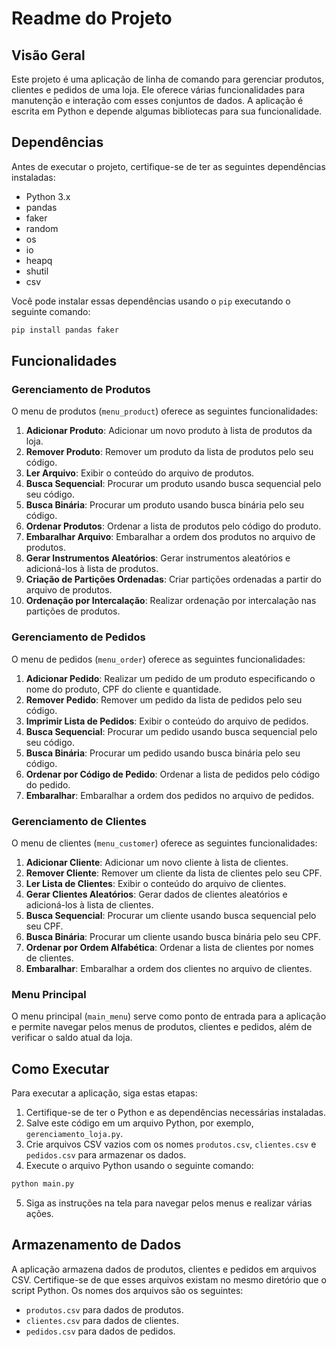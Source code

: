 # Readme do Projeto

## Visão Geral
Este projeto é uma aplicação de linha de comando para gerenciar produtos, clientes e pedidos de uma loja. Ele oferece várias funcionalidades para manutenção e interação com esses conjuntos de dados. A aplicação é escrita em Python e depende algumas bibliotecas para sua funcionalidade.

## Dependências
Antes de executar o projeto, certifique-se de ter as seguintes dependências instaladas:

- Python 3.x
- pandas
- faker
- random
- os
- io
- heapq
- shutil
- csv

Você pode instalar essas dependências usando o `pip` executando o seguinte comando:

```bash
pip install pandas faker
```

## Funcionalidades

### Gerenciamento de Produtos
O menu de produtos (`menu_product`) oferece as seguintes funcionalidades:

1. **Adicionar Produto**: Adicionar um novo produto à lista de produtos da loja.
2. **Remover Produto**: Remover um produto da lista de produtos pelo seu código.
3. **Ler Arquivo**: Exibir o conteúdo do arquivo de produtos.
4. **Busca Sequencial**: Procurar um produto usando busca sequencial pelo seu código.
5. **Busca Binária**: Procurar um produto usando busca binária pelo seu código.
6. **Ordenar Produtos**: Ordenar a lista de produtos pelo código do produto.
7. **Embaralhar Arquivo**: Embaralhar a ordem dos produtos no arquivo de produtos.
8. **Gerar Instrumentos Aleatórios**: Gerar instrumentos aleatórios e adicioná-los à lista de produtos.
9. **Criação de Partições Ordenadas**: Criar partições ordenadas a partir do arquivo de produtos.
10. **Ordenação por Intercalação**: Realizar ordenação por intercalação nas partições de produtos.

### Gerenciamento de Pedidos
O menu de pedidos (`menu_order`) oferece as seguintes funcionalidades:

1. **Adicionar Pedido**: Realizar um pedido de um produto especificando o nome do produto, CPF do cliente e quantidade.
2. **Remover Pedido**: Remover um pedido da lista de pedidos pelo seu código.
3. **Imprimir Lista de Pedidos**: Exibir o conteúdo do arquivo de pedidos.
4. **Busca Sequencial**: Procurar um pedido usando busca sequencial pelo seu código.
5. **Busca Binária**: Procurar um pedido usando busca binária pelo seu código.
6. **Ordenar por Código de Pedido**: Ordenar a lista de pedidos pelo código do pedido.
7. **Embaralhar**: Embaralhar a ordem dos pedidos no arquivo de pedidos.

### Gerenciamento de Clientes
O menu de clientes (`menu_customer`) oferece as seguintes funcionalidades:

1. **Adicionar Cliente**: Adicionar um novo cliente à lista de clientes.
2. **Remover Cliente**: Remover um cliente da lista de clientes pelo seu CPF.
3. **Ler Lista de Clientes**: Exibir o conteúdo do arquivo de clientes.
4. **Gerar Clientes Aleatórios**: Gerar dados de clientes aleatórios e adicioná-los à lista de clientes.
5. **Busca Sequencial**: Procurar um cliente usando busca sequencial pelo seu CPF.
6. **Busca Binária**: Procurar um cliente usando busca binária pelo seu CPF.
7. **Ordenar por Ordem Alfabética**: Ordenar a lista de clientes por nomes de clientes.
8. **Embaralhar**: Embaralhar a ordem dos clientes no arquivo de clientes.

### Menu Principal
O menu principal (`main_menu`) serve como ponto de entrada para a aplicação e permite navegar pelos menus de produtos, clientes e pedidos, além de verificar o saldo atual da loja.

## Como Executar
Para executar a aplicação, siga estas etapas:

1. Certifique-se de ter o Python e as dependências necessárias instaladas.
2. Salve este código em um arquivo Python, por exemplo, `gerenciamento_loja.py`.
3. Crie arquivos CSV vazios com os nomes `produtos.csv`, `clientes.csv` e `pedidos.csv` para armazenar os dados.
4. Execute o arquivo Python usando o seguinte comando:

```bash
python main.py
```

5. Siga as instruções na tela para navegar pelos menus e realizar várias ações.

## Armazenamento de Dados
A aplicação armazena dados de produtos, clientes e pedidos em arquivos CSV. Certifique-se de que esses arquivos existam no mesmo diretório que o script Python. Os nomes dos arquivos são os seguintes:

- `produtos.csv` para dados de produtos.
- `clientes.csv` para dados de clientes.
- `pedidos.csv` para dados de pedidos.
